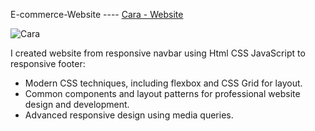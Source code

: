 E-commerce-Website ---- <a href="https://e-cara.netlify.app" target="_blank">Cara - Website </a>

![Cara](https://user-images.githubusercontent.com/114855172/214056656-fc57999d-1e08-477e-8001-3717caf6d523.gif)




I created website from responsive navbar using Html CSS JavaScript to responsive footer: 
- Modern CSS techniques, including flexbox and CSS Grid for layout.
- Common components and layout patterns for professional website design and development.
- Advanced responsive design using media queries.


